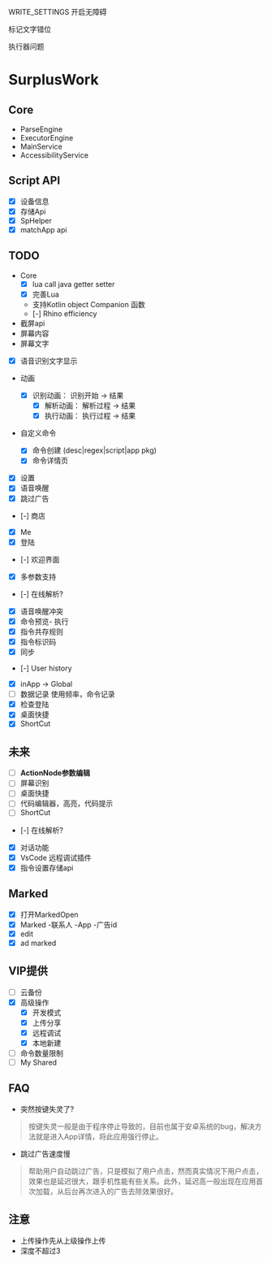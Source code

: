 WRITE_SETTINGS 开启无障碍

<!--适配讯飞语音识别（自配置appid）-->
<!--语音唤醒-->

标记文字错位

执行器问题

<!--二维码解析联系人/wifi-->



# SurplusWork

## Core

- ParseEngine
- ExecutorEngine
- MainService
- AccessibilityService

## Script API

- [x] 设备信息
- [x] 存储Api
- [x] SpHelper
- [x] matchApp api

## TODO
- Core
  - [x] lua call java getter setter
  - [x] 完善Lua 
  - 支持Kotlin object Companion 函数
  - [-] Rhino efficiency
- 截屏api
- 屏幕内容
- 屏幕文字

- [x] 语音识别文字显示
 - 动画

   - [x] 识别动画： 识别开始 -> 结果
     - [x] 解析动画： 解析过程 -> 结果
     - [x] 执行动画： 执行过程 -> 结果
     
 - 自定义命令
   - [x] 命令创建 (desc|regex|script|app pkg)
   - [x] 命令详情页
 - [x] 设置
 - [x] 语音唤醒
 - [x] 跳过广告
 - [-] 商店
 - [x] Me
 - [x] 登陆
 - [-] 欢迎界面
 - [x] 多参数支持
 - [-] 在线解析?
 - [x] 语音唤醒冲突
 - [x] 命令预览- 执行
 - [x] 指令共存规则
 - [x] 指令标识码
 - [x] 同步
 - [-] User history
 - [x] inApp -> Global
 - [ ] 数据记录 使用频率，命令记录
 - [x] 检查登陆
 - [x] 桌面快捷
 - [x] ShortCut
 
## 未来

 - [ ] **ActionNode参数编辑**
 - [ ] 屏幕识别
 - [ ] 桌面快捷
 - [ ] 代码编辑器，高亮，代码提示
 - [ ] ShortCut
 - [-] 在线解析?
 - [x] 对话功能
 - [x] VsCode 远程调试插件
 - [x] 指令设置存储api
 
## Marked

 - [x] 打开MarkedOpen
 - [x] Marked -联系人 -App -广告id
 - [x] edit
 - [x] ad marked

## VIP提供

- [ ] 云备份
- [x] 高级操作
  - [x] 开发模式
  - [x] 上传分享
  - [x] 远程调试
  - [x] 本地新建
- [ ] 命令数量限制
- [ ] My Shared

## FAQ 

- 突然按键失灵了?
> 按键失灵一般是由于程序停止导致的，目前也属于安卓系统的bug，解决方法就是进入App详情，将此应用强行停止。

- 跳过广告速度慢
> 帮助用户自动跳过广告，只是模拟了用户点击，然而真实情况下用户点击，效果也是延迟很大，跟手机性能有些关系。此外，延迟高一般出现在应用首次加载，从后台再次进入的广告去除效果很好。

## 注意

- 上传操作先从上级操作上传
- 深度不超过3
